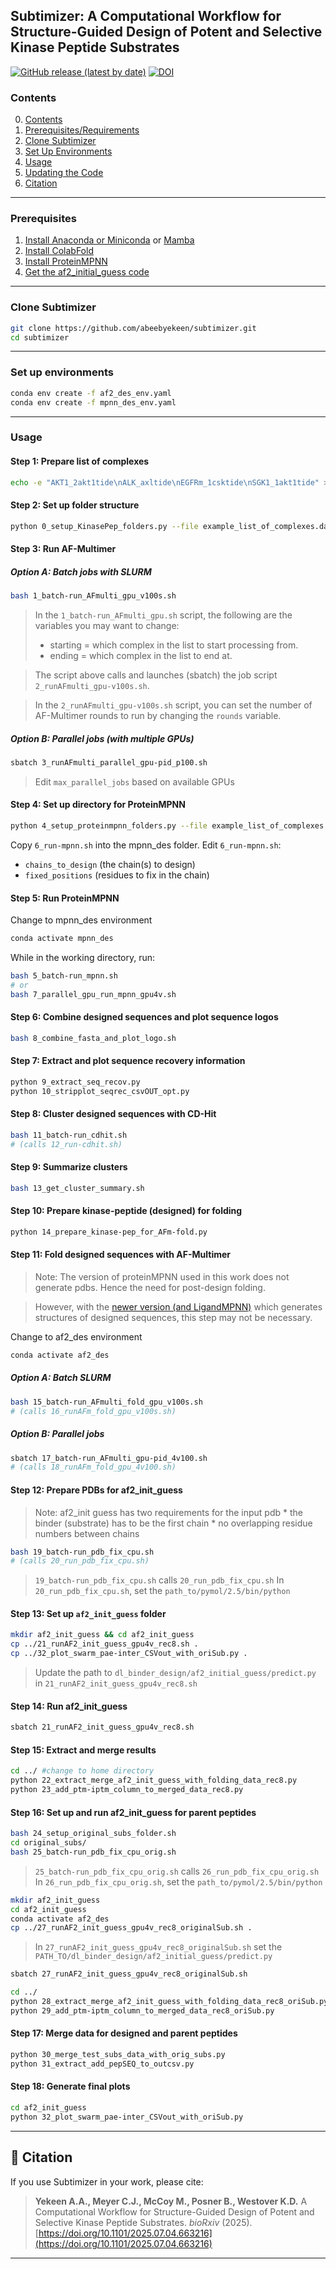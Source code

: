 ## Subtimizer: A Computational Workflow for Structure-Guided Design of Potent and Selective Kinase Peptide Substrates

[![GitHub release (latest by date)](https://img.shields.io/github/v/release/abeebyekeen/subtimizer?style=flat-square)](https://github.com/abeebyekeen/subtimizer/releases)
[![DOI](https://zenodo.org/badge/doi/10.1101/2025.07.04.663216.svg?style=svg)](http://dx.doi.org/10.1101/2025.07.04.663216)

### Contents

0. [Contents](#contents)
1. [Prerequisites/Requirements](#prerequisites)
2. [Clone Subtimizer](#clone-subtimizer)
3. [Set Up Environments](#set-up-environments)
4. [Usage](#usage)
5. [Updating the Code](#6-updating-the-code)
6. [Citation](#7-citation)

---

### Prerequisites

1. [Install Anaconda or Miniconda](https://www.anaconda.com/products/distribution) or [Mamba](https://mamba.readthedocs.io)
2. [Install ColabFold](https://github.com/YoshitakaMo/localcolabfold)
3. [Install ProteinMPNN](https://github.com/dauparas/ProteinMPNN)
4. [Get the af2_initial_guess code](https://github.com/nrbennet/dl_binder_design)

---

### Clone Subtimizer

```bash
git clone https://github.com/abeebyekeen/subtimizer.git
cd subtimizer
```

---

### Set up environments

```bash
conda env create -f af2_des_env.yaml
conda env create -f mpnn_des_env.yaml
```

---

### Usage

#### Step 1: Prepare list of complexes
```bash
echo -e "AKT1_2akt1tide\nALK_axltide\nEGFRm_1csktide\nSGK1_1akt1tide" > example_list_of_complexes.dat
```

#### Step 2: Set up folder structure
```bash
python 0_setup_KinasePep_folders.py --file example_list_of_complexes.dat
```

#### Step 3: Run AF-Multimer

##### Option A: Batch jobs with SLURM
```bash
bash 1_batch-run_AFmulti_gpu_v100s.sh
```
> In the `1_batch-run_AFmulti_gpu.sh` script, the following are the variables you may want to change:
>* starting = which complex in the list to start processing from.
>* ending = which complex in the list to end at.

> The script above calls and launches (sbatch) the job script `2_runAFmulti_gpu-v100s.sh`.

> In the `2_runAFmulti_gpu-v100s.sh` script, you can set the number of AF-Multimer rounds to run by changing the `rounds` variable.

##### Option B: Parallel jobs (with multiple GPUs)
```bash
sbatch 3_runAFmulti_parallel_gpu-pid_p100.sh
```
> Edit `max_parallel_jobs` based on available GPUs

#### Step 4: Set up directory for ProteinMPNN
```bash
python 4_setup_proteinmpnn_folders.py --file example_list_of_complexes.dat
```

Copy `6_run-mpnn.sh` into the mpnn_des folder.
Edit `6_run-mpnn.sh`:
- `chains_to_design` (the chain(s) to design)
- `fixed_positions` (residues to fix in the chain)

#### Step 5: Run ProteinMPNN
Change to mpnn_des environment
```bash
conda activate mpnn_des
```

While in the working directory, run:
```bash
bash 5_batch-run_mpnn.sh
# or
bash 7_parallel_gpu_run_mpnn_gpu4v.sh
```

#### Step 6: Combine designed sequences and plot sequence logos
```bash
bash 8_combine_fasta_and_plot_logo.sh
```

#### Step 7: Extract and plot sequence recovery information
```bash
python 9_extract_seq_recov.py
python 10_stripplot_seqrec_csvOUT_opt.py
```

#### Step 8: Cluster designed sequences with CD-Hit
```bash
bash 11_batch-run_cdhit.sh
# (calls 12_run-cdhit.sh)
```

#### Step 9: Summarize clusters
```bash
bash 13_get_cluster_summary.sh
```

#### Step 10: Prepare kinase-peptide (designed) for folding
```bash
python 14_prepare_kinase-pep_for_AFm-fold.py
```

#### Step 11: Fold designed sequences with AF-Multimer

>Note: The version of proteinMPNN used in this work does not generate pdbs. Hence the need for post-design folding. 

>However, with the [newer version (and LigandMPNN)](https://github.com/dauparas/LigandMPNN) which generates structures of designed sequences, this step may not be necessary.

Change to af2_des environment

```bash
conda activate af2_des
```

##### Option A: Batch SLURM
```bash
bash 15_batch-run_AFmulti_fold_gpu_v100s.sh
# (calls 16_runAFm_fold_gpu_v100s.sh)
```

##### Option B: Parallel jobs
```bash
sbatch 17_batch-run_AFmulti_gpu-pid_4v100.sh
# (calls 18_runAFm_fold_gpu_4v100.sh)
```

#### Step 12: Prepare PDBs for af2_init_guess

>Note: af2_init guess has two requirements for the input pdb
    * the binder (substrate) has to be the first chain
    * no overlapping residue numbers between chains 

```bash
bash 19_batch-run_pdb_fix_cpu.sh
# (calls 20_run_pdb_fix_cpu.sh)
```
> `19_batch-run_pdb_fix_cpu.sh` calls `20_run_pdb_fix_cpu.sh`
> In `20_run_pdb_fix_cpu.sh`, set the `path_to/pymol/2.5/bin/python`

#### Step 13: Set up `af2_init_guess` folder
```bash
mkdir af2_init_guess && cd af2_init_guess
cp ../21_runAF2_init_guess_gpu4v_rec8.sh .
cp ../32_plot_swarm_pae-inter_CSVout_with_oriSub.py .
```

> Update the path to `dl_binder_design/af2_initial_guess/predict.py` in `21_runAF2_init_guess_gpu4v_rec8.sh`

#### Step 14: Run af2_init_guess
```bash
sbatch 21_runAF2_init_guess_gpu4v_rec8.sh
```

#### Step 15: Extract and merge results
```bash
cd ../ #change to home directory
python 22_extract_merge_af2_init_guess_with_folding_data_rec8.py
python 23_add_ptm-iptm_column_to_merged_data_rec8.py
```

#### Step 16: Set up and run af2_init_guess for parent peptides

```bash
bash 24_setup_original_subs_folder.sh
cd original_subs/
bash 25_batch-run_pdb_fix_cpu_orig.sh 
```
> `25_batch-run_pdb_fix_cpu_orig.sh` calls `26_run_pdb_fix_cpu_orig.sh`
> In `26_run_pdb_fix_cpu_orig.sh`, set the `path_to/pymol/2.5/bin/python`

```bash
mkdir af2_init_guess
cd af2_init_guess
conda activate af2_des
cp ../27_runAF2_init_guess_gpu4v_rec8_originalSub.sh .
```
> In `27_runAF2_init_guess_gpu4v_rec8_originalSub.sh` set the `PATH_TO/dl_binder_design/af2_initial_guess/predict.py`

```bash
sbatch 27_runAF2_init_guess_gpu4v_rec8_originalSub.sh
```

```bash
cd ../
python 28_extract_merge_af2_init_guess_with_folding_data_rec8_oriSub.py
python 29_add_ptm-iptm_column_to_merged_data_rec8_oriSub.py
```

#### Step 17: Merge data for designed and parent peptides
```bash
python 30_merge_test_subs_data_with_orig_subs.py
python 31_extract_add_pepSEQ_to_outcsv.py
```

#### Step 18: Generate final plots
```bash
cd af2_init_guess
python 32_plot_swarm_pae-inter_CSVout_with_oriSub.py
```

---

## 📄 Citation

If you use Subtimizer in your work, please cite:

> **Yekeen A.A., Meyer C.J., McCoy M., Posner B., Westover K.D.** A Computational Workflow for Structure-Guided Design of Potent and Selective Kinase Peptide Substrates. *bioRxiv* (2025). [https://doi.org/10.1101/2025.07.04.663216](https://doi.org/10.1101/2025.07.04.663216)

---